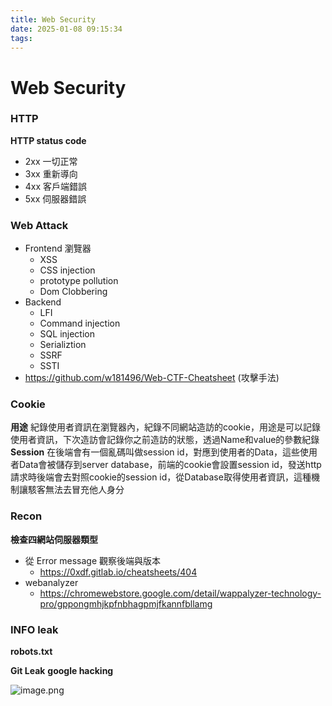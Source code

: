 ```yaml
---
title: Web Security
date: 2025-01-08 09:15:34
tags:
---
```

# Web Security
### HTTP
**HTTP status code**
- 2xx 一切正常
- 3xx 重新導向
- 4xx 客戶端錯誤
- 5xx 伺服器錯誤


### Web Attack
- Frontend 瀏覽器
  - XSS
  - CSS injection
  - prototype pollution
  - Dom Clobbering
- Backend
  - LFI
  - Command injection
  - SQL injection
  - Serializtion
  - SSRF
  - SSTI
- https://github.com/w181496/Web-CTF-Cheatsheet (攻擊手法)

### Cookie
**用途**
紀錄使用者資訊在瀏覽器內，紀錄不同網站造訪的cookie，用途是可以記錄使用者資訊，下次造訪會記錄你之前造訪的狀態，透過Name和value的參數紀錄
**Session**
在後端會有一個亂碼叫做session id，對應到使用者的Data，這些使用者Data會被儲存到server database，前端的cookie會設置session id，發送http 請求時後端會去對照cookie的session id，從Database取得使用者資訊，這種機制讓駭客無法去冒充他人身分

### Recon  
**檢查四網站伺服器類型**
- 從 Error message 觀察後端與版本
  - https://0xdf.gitlab.io/cheatsheets/404
- webanalyzer 
  - https://chromewebstore.google.com/detail/wappalyzer-technology-pro/gppongmhjkpfnbhagpmjfkannfbllamg

### INFO leak


**robots.txt**

**Git Leak**
**google hacking**

![image.png](https://public-imgbed.pages.dev/file/1736316233341_image.png)

